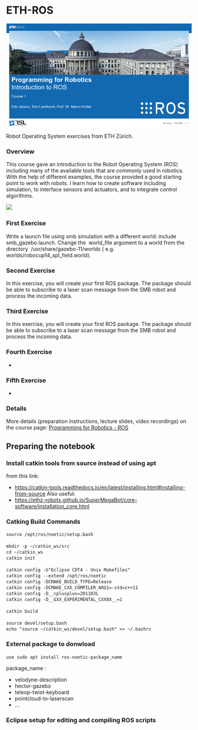 # ETH-ROS
<a href="https://robotics-summerschool.ethz.ch/"><img src="./1_Lecture/cover.png" width="800"></a>

Robot Operating System exercises from ETH Zürich.

### Overview
This course gave an introduction to the Robot Operating System (ROS) including many of the available tools that are commonly used in robotics. With the help of different examples, the course provided a good starting point to work with robots. I learn how to create software including simulation, to interface sensors and actuators, and to integrate control algorithms.

<a href="https://robotics-summerschool.ethz.ch/"><img src="./1_Lecture/program.png" width="800"></a>

### First Exercise
Write a launch file using smb simulation with a different world: include ​smb_gazebo.launch​.
Change the ​ world_file ​argument to a world from the directory ​ /usr/share/gazebo-11/worlds (​ e.g.
worlds/robocup14_spl_field.world). ​
### Second Exercise 
In this exercise, you will create your first ROS package. The package should be able to
subscribe to a laser scan message from the SMB robot and process the incoming data.
### Third Exercise 
In this exercise, you will create your first ROS package. The package should be able to
subscribe to a laser scan message from the SMB robot and process the incoming data.
### Fourth Exercise 
-
### Fifth Exercise 
-

### Details
More details (preparation instructions, lecture slides, video recordings) on the course page: [Programming for Robotics - ROS](https://rsl.ethz.ch/education-students/lectures/ros.html)

## Preparing the notebook

### Install catkin tools from source instead of using apt
from this link: 
- https://catkin-tools.readthedocs.io/en/latest/installing.html#installing-from-source
Also useful:
- https://ethz-robotx.github.io/SuperMegaBot/core-software/installation_core.html 

### Catking Build Commands 

```
source /opt/ros/noetic/setup.bash

mkdir -p ~/catkin_ws/src
cd ~/catkin_ws
catkin init

catkin config -G"Eclipse CDT4 - Unix Makefiles"
catkin config --extend /opt/ros/noetic
catkin config -DCMAKE_BUILD_TYPE=Release
catkin config -DCMAKE_CXX_COMPILER_ARG1=-std=c++11
catkin config -D__cplusplus=201103L
catkin config -D__GXX_EXPERIMENTAL_CXX0X__=1

catkin build

source devel/setup.bash
echo "source ~/catkin_ws/devel/setup.bash" >> ~/.bashrc
```

### External package to donwload 

```use sudo apt install ros-noetic-package_name```

package_name :
* velodyne-description
* hector-gazebo
* teleop-twist-keyboard
* pointcloud-to-laserscan
* ...

### Eclipse setup for editing and compiling ROS scripts



